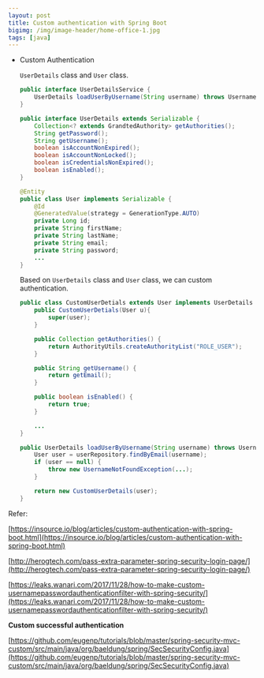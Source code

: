 ```yaml
---
layout: post
title: Custom authentication with Spring Boot
bigimg: /img/image-header/home-office-1.jpg
tags: [java]
---
```



- Custom Authentication
    
     ```UserDetails``` class and ```User``` class.

    ```java
    public interface UserDetailsService {
        UserDetails loadUserByUsername(String username) throws UsernameNotFoundException;        
    }

    public interface UserDetails extends Serializable {
        Collection<? extends GrandtedAuthority> getAuthorities();
        String getPassword();
        String getUsername();
        boolean isAccountNonExpired();
        boolean isAccountNonLocked();
        boolean isCredentialsNonExpired();
        boolean isEnabled();
    }

    @Entity
    public class User implements Serializable {
        @Id
        @GeneratedValue(strategy = GenerationType.AUTO)
        private Long id;
        private String firstName;
        private String lastName;
        private String email;
        private String password;
        ...
    }
    ```

    Based on ```UserDetails``` class and ```User``` class, we can custom authentication.

    ```java
    public class CustomUserDetials extends User implements UserDetails {
        public CustomUserDetials(User u){
            super(user);
        }

        public Collection getAuthorities() {
            return AuthorityUtils.createAuthorityList("ROLE_USER");
        }

        public String getUsername() {
            return getEmail();
        }

        public boolean isEnabled() {
            return true;
        }

        ...
    }

    public UserDetails loadUserByUsername(String username) throws UsernameNotFoundException {
        User user = userRepository.findByEmail(username);
        if (user == null) {
            throw new UsernameNotFoundException(...);
        }

        return new CustomUserDetails(user);
    }
    ```



Refer:

[https://insource.io/blog/articles/custom-authentication-with-spring-boot.html](https://insource.io/blog/articles/custom-authentication-with-spring-boot.html)

[http://herogtech.com/pass-extra-parameter-spring-security-login-page/](http://herogtech.com/pass-extra-parameter-spring-security-login-page/)

[https://leaks.wanari.com/2017/11/28/how-to-make-custom-usernamepasswordauthenticationfilter-with-spring-security/](https://leaks.wanari.com/2017/11/28/how-to-make-custom-usernamepasswordauthenticationfilter-with-spring-security/)

**Custom successful authentication**

[https://github.com/eugenp/tutorials/blob/master/spring-security-mvc-custom/src/main/java/org/baeldung/spring/SecSecurityConfig.java](https://github.com/eugenp/tutorials/blob/master/spring-security-mvc-custom/src/main/java/org/baeldung/spring/SecSecurityConfig.java)